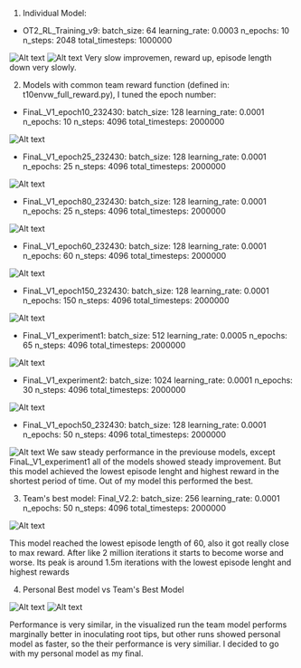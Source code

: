 1. Individual Model:
- OT2_RL_Training_v9:
batch_size: 64
learning_rate: 0.0003
n_epochs: 10
n_steps: 2048
total_timesteps: 1000000
<img title="AVG Reward" alt="Alt text" src="rl_performance_visuals/W&B Chart 23_01_2025, 13_02_20.png">
<img title="AVG Reward" alt="Alt text" src="rl_performance_visuals/W&B Chart 23_01_2025, 13_06_11.png">
Very slow improvemen, reward up, episode length down very slowly.

2. Models with common team reward function (defined in: t10envw_full_reward.py), I tuned the epoch number:

- FinaL_V1_epoch10_232430:
batch_size: 128
learning_rate: 0.0001
n_epochs: 10
n_steps: 4096
total_timesteps: 2000000
<img title="AVG Reward" alt="Alt text" src="rl_performance_visuals/FinaL_V1_epoch10_232430_rollout.png">

- FinaL_V1_epoch25_232430:
batch_size: 128
learning_rate: 0.0001
n_epochs: 25
n_steps: 4096
total_timesteps: 2000000
<img title="AVG Reward" alt="Alt text" src="rl_performance_visuals/FinaL_V1_epoch25_232430_rollout.png">

- FinaL_V1_epoch80_232430:
batch_size: 128
learning_rate: 0.0001
n_epochs: 25
n_steps: 4096
total_timesteps: 2000000
<img title="AVG Reward" alt="Alt text" src="rl_performance_visuals/FinaL_V1_epoch80_232430_rollout.png">

- FinaL_V1_epoch60_232430:
batch_size: 128
learning_rate: 0.0001
n_epochs: 60
n_steps: 4096
total_timesteps: 2000000
<img title="AVG Reward" alt="Alt text" src="rl_performance_visuals/FinaL_V1_epoch60_232430_rollout.png">

- FinaL_V1_epoch150_232430:
batch_size: 128
learning_rate: 0.0001
n_epochs: 150
n_steps: 4096
total_timesteps: 2000000
<img title="AVG Reward" alt="Alt text" src="rl_performance_visuals/FinaL_V1_epoch150_232430_rollout.png">

- FinaL_V1_experiment1:
batch_size: 512
learning_rate: 0.0005
n_epochs: 65
n_steps: 4096
total_timesteps: 2000000
<img title="AVG Reward" alt="Alt text" src="rl_performance_visuals/FinaL_V1_experiment1_rollout.png">

- FinaL_V1_experiment2:
batch_size: 1024
learning_rate: 0.0001
n_epochs: 30
n_steps: 4096
total_timesteps: 2000000
<img title="AVG Reward" alt="Alt text" src="rl_performance_visuals/FinaL_V1_experiment2_rollout.png">



- FinaL_V1_epoch50_232430:
batch_size: 128
learning_rate: 0.0001
n_epochs: 50
n_steps: 4096
total_timesteps: 2000000
<img title="AVG Reward" alt="Alt text" src="rl_performance_visuals/FinaL_V1_epoch50_232430_rollout.png">
We saw steady performance in the previouse models, except FinaL_V1_experiment1 all of the models showed steady improvement. But this model achieved the lowest episode lenght and highest reward in the shortest period of time. Out of my model this performed the best.


3. Team's best model:
Final_V2.2:
batch_size: 256
learning_rate: 0.0001
n_epochs: 50
n_steps: 4096
total_timesteps: 2000000
<img title="AVG Reward" alt="Alt text" src="rl_performance_visuals/Final_V2.2_rollout.png">

This model reached the lowest episode length of 60, also it got really close to max reward. After like 2 million iterations it starts to become worse and worse. Its peak is around 1.5m iterations with the lowest episode lenght and highest rewards

4. Personal Best model vs Team's Best Model  
<img title="AVG Reward" alt="Alt text" src="rl_performance_visuals/ownrl_vs_teamrl_speed.png">
<img title="AVG Reward" alt="Alt text" src="rl_performance_visuals/ownrl_vs_teamrl_accuracy.png">

Performance is very similar, in the visualized run the team model performs marginally better in inoculating root tips, but other runs showed personal model as faster, so the their performance is very similiar. I decided to go with my personal model as my final.


